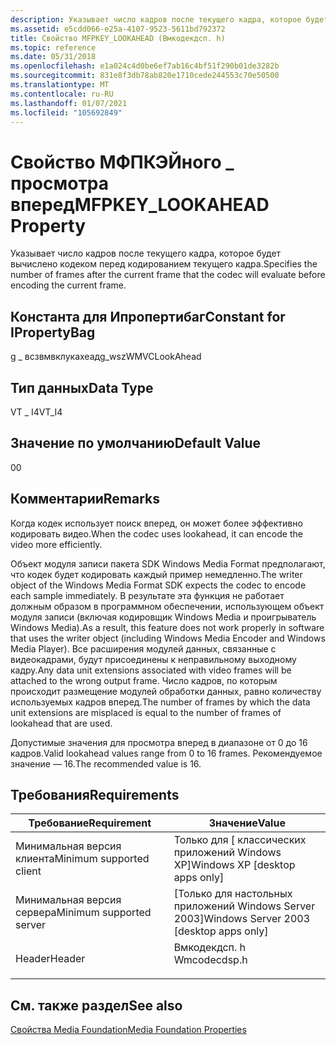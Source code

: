 ```yaml
---
description: Указывает число кадров после текущего кадра, которое будет вычислено кодеком перед кодированием текущего кадра.
ms.assetid: e5cdd066-e25a-4107-9523-5611bd792372
title: Свойство MFPKEY_LOOKAHEAD (Вмкодекдсп. h)
ms.topic: reference
ms.date: 05/31/2018
ms.openlocfilehash: e1a024c4d0be6ef7ab16c4bf51f290b01de3282b
ms.sourcegitcommit: 831e8f3db78ab820e1710cede244553c70e50500
ms.translationtype: MT
ms.contentlocale: ru-RU
ms.lasthandoff: 01/07/2021
ms.locfileid: "105692849"
---
```

# <a name="mfpkey_lookahead-property"></a><span data-ttu-id="8affe-103">Свойство МФПКЭЙного \_ просмотра вперед</span><span class="sxs-lookup"><span data-stu-id="8affe-103">MFPKEY\_LOOKAHEAD Property</span></span>

<span data-ttu-id="8affe-104">Указывает число кадров после текущего кадра, которое будет вычислено кодеком перед кодированием текущего кадра.</span><span class="sxs-lookup"><span data-stu-id="8affe-104">Specifies the number of frames after the current frame that the codec will evaluate before encoding the current frame.</span></span>

## <a name="constant-for-ipropertybag"></a><span data-ttu-id="8affe-105">Константа для Ипропертибаг</span><span class="sxs-lookup"><span data-stu-id="8affe-105">Constant for IPropertyBag</span></span>

<span data-ttu-id="8affe-106">g \_ всзвмвклукахеад</span><span class="sxs-lookup"><span data-stu-id="8affe-106">g\_wszWMVCLookAhead</span></span>

## <a name="data-type"></a><span data-ttu-id="8affe-107">Тип данных</span><span class="sxs-lookup"><span data-stu-id="8affe-107">Data Type</span></span>

<span data-ttu-id="8affe-108">VT \_ I4</span><span class="sxs-lookup"><span data-stu-id="8affe-108">VT\_I4</span></span>

## <a name="default-value"></a><span data-ttu-id="8affe-109">Значение по умолчанию</span><span class="sxs-lookup"><span data-stu-id="8affe-109">Default Value</span></span>

<span data-ttu-id="8affe-110">0</span><span class="sxs-lookup"><span data-stu-id="8affe-110">0</span></span>

## <a name="remarks"></a><span data-ttu-id="8affe-111">Комментарии</span><span class="sxs-lookup"><span data-stu-id="8affe-111">Remarks</span></span>

<span data-ttu-id="8affe-112">Когда кодек использует поиск вперед, он может более эффективно кодировать видео.</span><span class="sxs-lookup"><span data-stu-id="8affe-112">When the codec uses lookahead, it can encode the video more efficiently.</span></span>

<span data-ttu-id="8affe-113">Объект модуля записи пакета SDK Windows Media Format предполагают, что кодек будет кодировать каждый пример немедленно.</span><span class="sxs-lookup"><span data-stu-id="8affe-113">The writer object of the Windows Media Format SDK expects the codec to encode each sample immediately.</span></span> <span data-ttu-id="8affe-114">В результате эта функция не работает должным образом в программном обеспечении, использующем объект модуля записи (включая кодировщик Windows Media и проигрыватель Windows Media).</span><span class="sxs-lookup"><span data-stu-id="8affe-114">As a result, this feature does not work properly in software that uses the writer object (including Windows Media Encoder and Windows Media Player).</span></span> <span data-ttu-id="8affe-115">Все расширения модулей данных, связанные с видеокадрами, будут присоединены к неправильному выходному кадру.</span><span class="sxs-lookup"><span data-stu-id="8affe-115">Any data unit extensions associated with video frames will be attached to the wrong output frame.</span></span> <span data-ttu-id="8affe-116">Число кадров, по которым происходит размещение модулей обработки данных, равно количеству используемых кадров вперед.</span><span class="sxs-lookup"><span data-stu-id="8affe-116">The number of frames by which the data unit extensions are misplaced is equal to the number of frames of lookahead that are used.</span></span>

<span data-ttu-id="8affe-117">Допустимые значения для просмотра вперед в диапазоне от 0 до 16 кадров.</span><span class="sxs-lookup"><span data-stu-id="8affe-117">Valid lookahead values range from 0 to 16 frames.</span></span> <span data-ttu-id="8affe-118">Рекомендуемое значение — 16.</span><span class="sxs-lookup"><span data-stu-id="8affe-118">The recommended value is 16.</span></span>

## <a name="requirements"></a><span data-ttu-id="8affe-119">Требования</span><span class="sxs-lookup"><span data-stu-id="8affe-119">Requirements</span></span>



| <span data-ttu-id="8affe-120">Требование</span><span class="sxs-lookup"><span data-stu-id="8affe-120">Requirement</span></span> | <span data-ttu-id="8affe-121">Значение</span><span class="sxs-lookup"><span data-stu-id="8affe-121">Value</span></span> |
|-------------------------------------|-----------------------------------------------------------------------------------------|
| <span data-ttu-id="8affe-122">Минимальная версия клиента</span><span class="sxs-lookup"><span data-stu-id="8affe-122">Minimum supported client</span></span><br/> | <span data-ttu-id="8affe-123">Только для \[ классических приложений Windows XP\]</span><span class="sxs-lookup"><span data-stu-id="8affe-123">Windows XP \[desktop apps only\]</span></span><br/>                                             |
| <span data-ttu-id="8affe-124">Минимальная версия сервера</span><span class="sxs-lookup"><span data-stu-id="8affe-124">Minimum supported server</span></span><br/> | <span data-ttu-id="8affe-125">\[Только для настольных приложений Windows Server 2003\]</span><span class="sxs-lookup"><span data-stu-id="8affe-125">Windows Server 2003 \[desktop apps only\]</span></span><br/>                                    |
| <span data-ttu-id="8affe-126">Header</span><span class="sxs-lookup"><span data-stu-id="8affe-126">Header</span></span><br/>                   | <dl> <span data-ttu-id="8affe-127"><dt>Вмкодекдсп. h</dt></span><span class="sxs-lookup"><span data-stu-id="8affe-127"><dt>Wmcodecdsp.h</dt></span></span> </dl> |



## <a name="see-also"></a><span data-ttu-id="8affe-128">См. также раздел</span><span class="sxs-lookup"><span data-stu-id="8affe-128">See also</span></span>

<dl> <dt>

[<span data-ttu-id="8affe-129">Свойства Media Foundation</span><span class="sxs-lookup"><span data-stu-id="8affe-129">Media Foundation Properties</span></span>](media-foundation-properties.md)
</dt> </dl>

 

 




